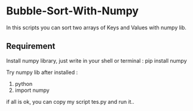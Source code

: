 # Bubble-Sort-With-Numpy

In this scripts you can sort two arrays of Keys and Values with numpy lib.

## Requirement
Install numpy library, just write in your shell or terminal : pip install numpy

Try numpy lib after installed :

1) python
2) import numpy

if all is ok, you can copy my script tes.py and run it..
